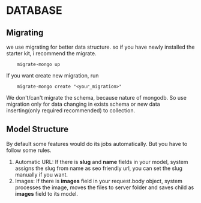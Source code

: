 # DATABASE

## Migrating

we use migrating for better data structure. so if you have newly installed the starter kit, i recommend the migrate.

```shellscript
    migrate-mongo up
```

If you want create new migration, run

```shellscript
    migrate-mongo create "<your_migration>"
```

We don't/can't migrate the schema, because nature of mongodb. So use migration only for data changing in exists schema or new data inserting(only required recommended) to collection.

## Model Structure

By default some features would do its jobs automatically. But you have to follow some rules. 

1. Automatic URL: If there is **slug** and **name** fields in your model, system assigns the slug from name as seo friendly url, you can set the slug manually if you want.
2. Images: If there is **images** field in your request.body object, system processes the image, moves the files to server folder and saves child as **images** field to its model.
